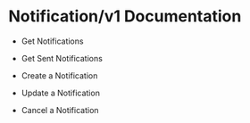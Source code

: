 # Notification/v1 Documentation

* Get Notifications

* Get Sent Notifications

* Create a Notification

* Update a Notification

* Cancel a Notification